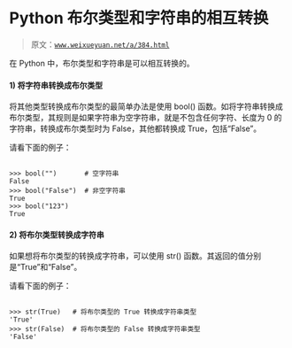 # Python 布尔类型和字符串的相互转换

> 原文：[`www.weixueyuan.net/a/384.html`](http://www.weixueyuan.net/a/384.html)

在 Python 中，布尔类型和字符串是可以相互转换的。

#### 1) 将字符串转换成布尔类型

将其他类型转换成布尔类型的最简单办法是使用 bool() 函数。如将字符串转换成布尔类型，其规则是如果字符串为空字符串，就是不包含任何字符、长度为 0 的字符串，转换成布尔类型时为 False，其他都转换成 True，包括“False”。

请看下面的例子：

```

>>> bool("")       # 空字符串
False
>>> bool("False")  # 非空字符串
True
>>> bool("123")
True
```

#### 2) 将布尔类型转换成字符串

如果想将布尔类型的转换成字符串，可以使用 str() 函数。其返回的值分别是“True”和“False”。

请看下面的例子：

```

>>> str(True)   # 将布尔类型的 True 转换成字符串类型
'True'
>>> str(False)  # 将布尔类型的 False 转换成字符串类型
'False'
```